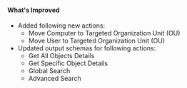 #### What's Improved
- Added following new actions:  
  - Move Computer to Targeted Organization Unit (OU)
  - Move User to Targeted Organization Unit (OU)
- Updated output schemas for following actions:
  - Get All Objects Details 
  - Get Specific Object Details 
  - Global Search
  - Advanced Search